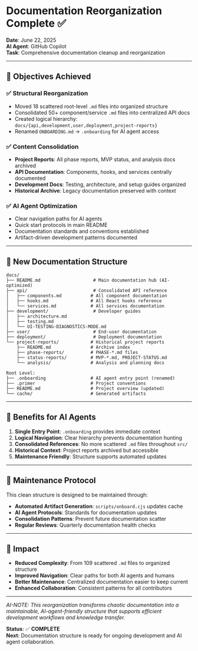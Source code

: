 # Documentation Reorganization Complete ✅

**Date**: June 22, 2025  
**AI Agent**: GitHub Copilot  
**Task**: Comprehensive documentation cleanup and reorganization

---

## 🎯 **Objectives Achieved**

### ✅ **Structural Reorganization**
- Moved 18 scattered root-level `.md` files into organized structure
- Consolidated 50+ component/service `.md` files into centralized API docs
- Created logical hierarchy: `docs/{api,development,user,deployment,project-reports}`
- Renamed `ONBOARDING.md` → `.onboarding` for AI agent access

### ✅ **Content Consolidation**
- **Project Reports**: All phase reports, MVP status, and analysis docs archived
- **API Documentation**: Components, hooks, and services centrally documented
- **Development Docs**: Testing, architecture, and setup guides organized
- **Historical Archive**: Legacy documentation preserved with context

### ✅ **AI Agent Optimization**
- Clear navigation paths for AI agents
- Quick start protocols in main README
- Documentation standards and conventions established
- Artifact-driven development patterns documented

---

## 📁 **New Documentation Structure**

```
docs/
├── README.md                    # Main documentation hub (AI-optimized)
├── api/                         # Consolidated API reference
│   ├── components.md           # All component documentation
│   ├── hooks.md                # All React hooks reference
│   └── services.md             # All services documentation
├── development/                 # Developer guides
│   ├── architecture.md
│   ├── testing.md
│   └── UI-TESTING-DIAGNOSTICS-MODE.md
├── user/                        # End-user documentation
├── deployment/                  # Deployment documentation
└── project-reports/            # Historical project reports
    ├── README.md               # Archive index
    ├── phase-reports/          # PHASE-*.md files
    ├── status-reports/         # MVP-*.md, PROJECT-STATUS.md
    └── analysis/               # Analysis and planning docs

Root Level:
├── .onboarding                 # AI agent entry point (renamed)
├── .primer                     # Project conventions
├── README.md                   # Project overview (updated)
└── cache/                      # Generated artifacts
```

---

## 🚀 **Benefits for AI Agents**

1. **Single Entry Point**: `.onboarding` provides immediate context
2. **Logical Navigation**: Clear hierarchy prevents documentation hunting
3. **Consolidated References**: No more scattered `.md` files throughout `src/`
4. **Historical Context**: Project reports archived but accessible
5. **Maintenance Friendly**: Structure supports automated updates

---

## 🔧 **Maintenance Protocol**

This clean structure is designed to be maintained through:
- **Automated Artifact Generation**: `scripts/onboard.cjs` updates cache
- **AI Agent Protocols**: Standards for documentation updates
- **Consolidation Patterns**: Prevent future documentation scatter
- **Regular Reviews**: Quarterly documentation health checks

---

## 🎉 **Impact**

- **Reduced Complexity**: From 109 scattered `.md` files to organized structure
- **Improved Navigation**: Clear paths for both AI agents and humans
- **Better Maintenance**: Centralized documentation easier to keep current
- **Enhanced Collaboration**: Consistent patterns for all contributors

---

*AI-NOTE: This reorganization transforms chaotic documentation into a maintainable, AI-agent-friendly structure that supports efficient development workflows and knowledge transfer.*

**Status**: ✅ **COMPLETE**  
**Next**: Documentation structure is ready for ongoing development and AI agent collaboration.
